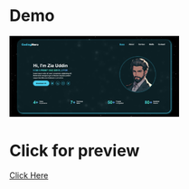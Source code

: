 # Demo

<img src="assets/portfolio.png" width="300px">

# Click for preview
<a href="https://github.com/ziauddin128/modern-portfolio/index.html" target="_blank">Click Here</a>

